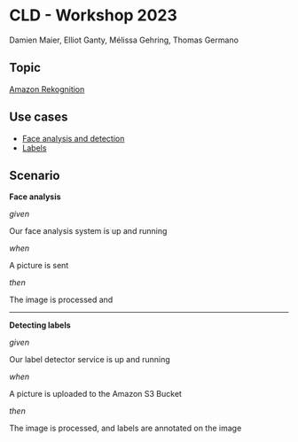 # CLD - Workshop 2023

Damien Maier, Elliot Ganty, Mélissa Gehring, Thomas Germano

## Topic

[Amazon Rekognition](https://aws.amazon.com/rekognition/)

## Use cases

- [Face analysis and detection](https://docs.aws.amazon.com/rekognition/latest/dg/collections.html?pg=ln&sec=ft)
- [Labels](https://docs.aws.amazon.com/rekognition/latest/dg/labels.html?pg=ln&sec=ft)

## Scenario

**Face analysis**

_given_

Our face analysis system is up and running

_when_

A picture is sent

_then_

The image is processed and 

---

**Detecting labels**

_given_

Our label detector service is up and running

_when_

A picture is uploaded to the Amazon S3 Bucket

_then_
  
The image is processed, and labels are annotated on the image
